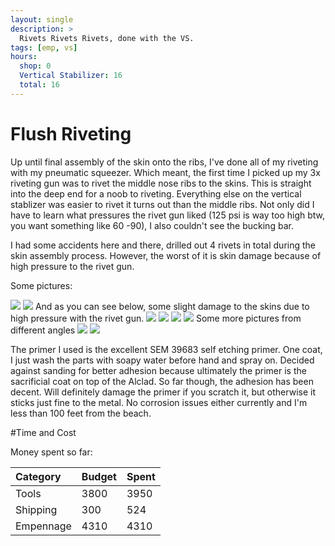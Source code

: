 ```yaml
---
layout: single
description: >
  Rivets Rivets Rivets, done with the VS.
tags: [emp, vs]
hours:
  shop: 0
  Vertical Stabilizer: 16
  total: 16
---
```

# Flush Riveting

Up until final assembly of the skin onto the ribs, I've done all of my riveting with my pneumatic squeezer. Which meant, the first time I picked up my 3x riveting gun
was to rivet the middle nose ribs to the skins. This is straight into the deep end for a noob to riveting. Everything else on the vertical stablizer was easier to rivet it turns out than the middle ribs.
Not only did I have to learn what pressures the rivet gun liked (125 psi is way too high btw, you want something like 60 -90), I also couldn't see the bucking bar.

I had some accidents here and there, drilled out 4 rivets in total during the skin assembly process. However, the worst of it is skin damage because of high pressure to the rivet gun.


Some pictures:

![](https://i.imgur.com/On2z2Au.jpg)
![](https://i.imgur.com/4DGUPtF.jpg)
And as you can see below, some slight damage to the skins due to high pressure with the rivet gun.
![](https://i.imgur.com/MlVkeQP.jpg)
![](https://i.imgur.com/nrl4xWL.jpg)
![](https://i.imgur.com/bfNOcdh.jpg)
![](https://i.imgur.com/f29Mbt5.jpg)
Some more pictures from different angles
![](https://i.imgur.com/FPj19sW.jpg)
![](https://i.imgur.com/2NOFtUL.jpg)

The primer I used is the excellent SEM 39683 self etching primer. One coat, I just wash the parts with soapy water before hand and spray on. Decided against sanding for better adhesion because ultimately the primer is the sacrificial coat on top of the Alclad. So far though, the adhesion has been decent. Will definitely damage the primer if you scratch it, but otherwise it sticks just fine to the metal. No corrosion issues either currently and I'm less than 100 feet from the beach.

#Time and Cost


Money spent so far:

| Category     | Budget            | Spent |
|:-------------|:------------------|:------|
| Tools        | 3800              | 3950  |
| Shipping     | 300               | 524   |
| Empennage    | 4310              | 4310  |
